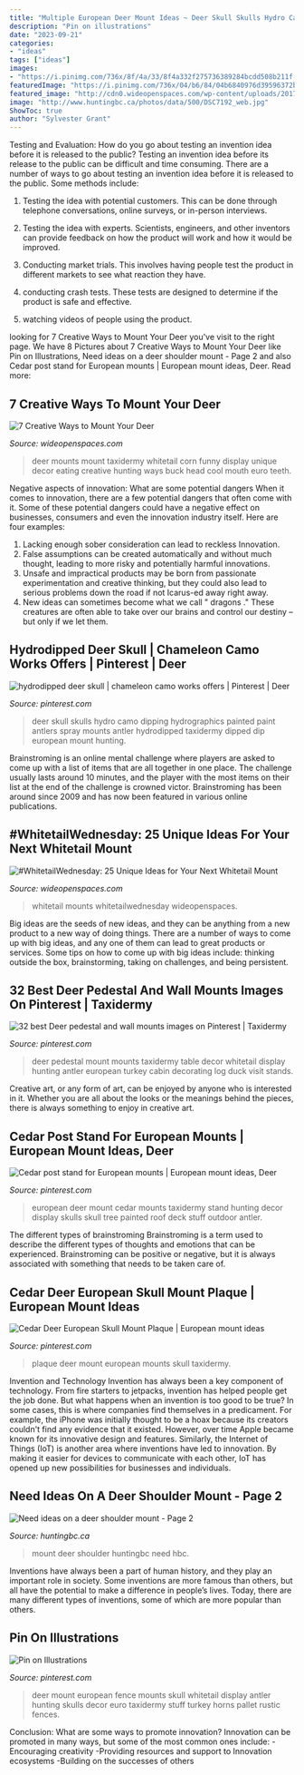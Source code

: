 ```yaml
---
title: "Multiple European Deer Mount Ideas ~ Deer Skull Skulls Hydro Camo Dipping Hydrographics Painted Paint Antlers Spray Mounts Antler Hydrodipped Taxidermy Dipped Dip European Mount Hunting"
description: "Pin on illustrations"
date: "2023-09-21"
categories:
- "ideas"
tags: ["ideas"]
images:
- "https://i.pinimg.com/736x/8f/4a/33/8f4a332f275736389284bcdd508b211f.jpg"
featuredImage: "https://i.pinimg.com/736x/04/b6/84/04b6840976d39596372b6172d6378dba--european-mount-stand-for.jpg"
featured_image: "http://cdn0.wideopenspaces.com/wp-content/uploads/2017/04/Mount-2.jpg"
image: "http://www.huntingbc.ca/photos/data/500/DSC7192_web.jpg"
ShowToc: true
author: "Sylvester Grant"
---
```



Testing and Evaluation: How do you go about testing an invention idea before it is released to the public?
Testing an invention idea before its release to the public can be difficult and time consuming. There are a number of ways to go about testing an invention idea before it is released to the public. Some methods include:
1) Testing the idea with potential customers. This can be done through telephone conversations, online surveys, or in-person interviews.

2) Testing the idea with experts. Scientists, engineers, and other inventors can provide feedback on how the product will work and how it would be improved.

3) Conducting market trials. This involves having people test the product in different markets to see what reaction they have.

4) conducting crash tests. These tests are designed to determine if the product is safe and effective.

5) watching videos of people using the product.

	

		
looking for 7 Creative Ways to Mount Your Deer you've visit to the right page. We have 8 Pictures about 7 Creative Ways to Mount Your Deer like Pin on Illustrations, Need ideas on a deer shoulder mount - Page 2 and also Cedar post stand for European mounts | European mount ideas, Deer. Read more:
		
    
## 7 Creative Ways To Mount Your Deer

<img loading=lazy src="http://cdn0.wideopenspaces.com/wp-content/uploads/2017/04/Mount-2.jpg" onerror="this.onerror=null;this.src='https://tse4.mm.bing.net/th?id=OIP.zRZg9s283fEY-XjX4lyVawHaLH&amp;pid=15.1';" alt="7 Creative Ways to Mount Your Deer">

_Source: wideopenspaces.com_

>deer mounts mount taxidermy whitetail corn funny display unique decor eating creative hunting ways buck head cool mouth euro teeth. 

	

Negative aspects of innovation: What are some potential dangers
When it comes to innovation, there are a few potential dangers that often come with it. Some of these potential dangers could have a negative effect on businesses, consumers and even the innovation industry itself. Here are four examples:
1. Lacking enough sober consideration can lead to reckless Innovation.
2. False assumptions can be created automatically and without much thought, leading to more risky and potentially harmful innovations.
3. Unsafe and impractical products may be born from passionate experimentation and creative thinking, but they could also lead to serious problems down the road if not Icarus-ed away right away. 
4. New ideas can sometimes become what we call " dragons ." These creatures are often able to take over our brains and control our destiny – but only if we let them.

    
## Hydrodipped Deer Skull | Chameleon Camo Works Offers | Pinterest | Deer

<img loading=lazy src="https://s-media-cache-ak0.pinimg.com/736x/82/83/0a/82830a5cd7166d0f9aa8b449846814f2.jpg" onerror="this.onerror=null;this.src='https://tse4.mm.bing.net/th?id=OIP.K5v7DooeDbYMhFHxIUX25QHaJ3&amp;pid=15.1';" alt="hydrodipped deer skull | chameleon camo works offers | Pinterest | Deer">

_Source: pinterest.com_

>deer skull skulls hydro camo dipping hydrographics painted paint antlers spray mounts antler hydrodipped taxidermy dipped dip european mount hunting. 

	

Brainstroming is an online mental challenge where players are asked to come up with a list of items that are all together in one place. The challenge usually lasts around 10 minutes, and the player with the most items on their list at the end of the challenge is crowned victor. Brainstroming has been around since 2009 and has now been featured in various online publications.

    
## #WhitetailWednesday: 25 Unique Ideas For Your Next Whitetail Mount

<img loading=lazy src="http://cdn0.wideopenspaces.com/wp-content/uploads/2018/07/whitetaildeermountideas1.jpg" onerror="this.onerror=null;this.src='https://tse3.mm.bing.net/th?id=OIP.sooBn00uXFe13QB-doEvHwHaD-&amp;pid=15.1';" alt="#WhitetailWednesday: 25 Unique Ideas for Your Next Whitetail Mount">

_Source: wideopenspaces.com_

>whitetail mounts whitetailwednesday wideopenspaces. 

	

Big ideas are the seeds of new ideas, and they can be anything from a new product to a new way of doing things. There are a number of ways to come up with big ideas, and any one of them can lead to great products or services. Some tips on how to come up with big ideas include: thinking outside the box, brainstorming, taking on challenges, and being persistent.

    
## 32 Best Deer Pedestal And Wall Mounts Images On Pinterest | Taxidermy

<img loading=lazy src="https://i.pinimg.com/736x/90/1e/e9/901ee9a2e08bba9078faa8bd1f2ff9d0--european-mount-ideas-taxidermy-decor.jpg" onerror="this.onerror=null;this.src='https://tse4.mm.bing.net/th?id=OIP.hAdMtIsxAZP3JdT2jc3d4AHaJ3&amp;pid=15.1';" alt="32 best Deer pedestal and wall mounts images on Pinterest | Taxidermy">

_Source: pinterest.com_

>deer pedestal mount mounts taxidermy table decor whitetail display hunting antler european turkey cabin decorating log duck visit stands. 

	

Creative art, or any form of art, can be enjoyed by anyone who is interested in it. Whether you are all about the looks or the meanings behind the pieces, there is always something to enjoy in creative art.

    
## Cedar Post Stand For European Mounts | European Mount Ideas, Deer

<img loading=lazy src="https://i.pinimg.com/736x/04/b6/84/04b6840976d39596372b6172d6378dba--european-mount-stand-for.jpg" onerror="this.onerror=null;this.src='https://tse1.mm.bing.net/th?id=OIP.FI9nDJ2_mkScBtn0FaroHgAAAA&amp;pid=15.1';" alt="Cedar post stand for European mounts | European mount ideas, Deer">

_Source: pinterest.com_

>european deer mount cedar mounts taxidermy stand hunting decor display skulls skull tree painted roof deck stuff outdoor antler. 

	

The different types of brainstroming
Brainstroming is a term used to describe the different types of thoughts and emotions that can be experienced. Brainstroming can be positive or negative, but it is always associated with something that needs to be taken care of.

    
## Cedar Deer European Skull Mount Plaque | European Mount Ideas

<img loading=lazy src="https://i.pinimg.com/originals/ea/23/36/ea23367d5d83199ea38aabd2ed8c2747.jpg" onerror="this.onerror=null;this.src='https://tse3.mm.bing.net/th?id=OIP.VHwEyUJUD5aS9LXe-NzgpAHaLM&amp;pid=15.1';" alt="Cedar Deer European Skull Mount Plaque | European mount ideas">

_Source: pinterest.com_

>plaque deer mount european mounts skull taxidermy. 

	

Invention and Technology
Invention has always been a key component of technology. From fire starters to jetpacks, invention has helped people get the job done. But what happens when an invention is too good to be true? In some cases, this is where companies find themselves in a predicament. For example, the iPhone was initially thought to be a hoax because its creators couldn't find any evidence that it existed. However, over time Apple became known for its innovative design and features. Similarly, the Internet of Things (IoT) is another area where inventions have led to innovation. By making it easier for devices to communicate with each other, IoT has opened up new possibilities for businesses and individuals.

    
## Need Ideas On A Deer Shoulder Mount - Page 2

<img loading=lazy src="http://www.huntingbc.ca/photos/data/500/DSC7192_web.jpg" onerror="this.onerror=null;this.src='https://tse1.mm.bing.net/th?id=OIP.XCFAs4fXc0xFhx78dD4LMAHaLH&amp;pid=15.1';" alt="Need ideas on a deer shoulder mount - Page 2">

_Source: huntingbc.ca_

>mount deer shoulder huntingbc need hbc. 

	

Inventions have always been a part of human history, and they play an important role in society. Some inventions are more famous than others, but all have the potential to make a difference in people’s lives. Today, there are many different types of inventions, some of which are more popular than others.

    
## Pin On Illustrations

<img loading=lazy src="https://i.pinimg.com/736x/8f/4a/33/8f4a332f275736389284bcdd508b211f.jpg" onerror="this.onerror=null;this.src='https://tse3.mm.bing.net/th?id=OIP.UcbxmAHJwKZP7I6hMIvGkwHaJ4&amp;pid=15.1';" alt="Pin on Illustrations">

_Source: pinterest.com_

>deer mount european fence mounts skull whitetail display antler hunting skulls decor euro taxidermy stuff turkey horns pallet rustic fences. 

	

Conclusion: What are some ways to promote innovation?
Innovation can be promoted in many ways, but some of the most common ones include: 
-Encouraging creativity 
-Providing resources and support to Innovation ecosystems 
-Building on the successes of others

